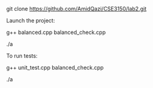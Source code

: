 git clone https://github.com/AmidQazi/CSE3150/lab2.git

Launch the project:

g++ balanced.cpp balanced_check.cpp

./a

To run tests:

g++ unit_test.cpp balanced_check.cpp

./a

